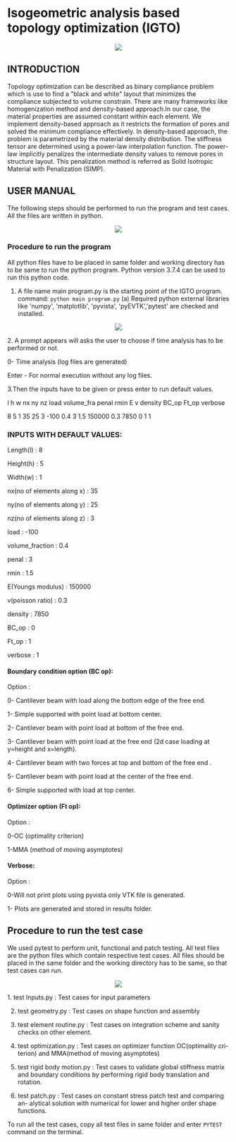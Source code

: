 # Isogeometric analysis based topology optimization (IGTO)
<p align="center">
<img src="https://github.com/viswambhar-yasa/IGTO/blob/main/ezgifcom-gif-maker.gif"/>
</p>

## INTRODUCTION

Topology optimization can be described as binary compliance problem which is
use to find a "black and white" layout that minimizes the compliance subjected to
volume constrain. There are many frameworks like homogenization method and
density-based approach.In our case, the material properties are assumed constant
within each element. We implement density-based approach as it restricts the
formation of pores and solved the minimum compliance effectively.
In density-based approach, the problem is parametrized by the material density
distribution. The stiffness tensor are determined using a power-law interpolation
function. The power-law implicitly penalizes the intermediate density values to
remove pores in structure layout. This penalization method is referred as Solid
Isotropic Material with Penalization (SIMP).

## USER MANUAL
The following steps should be performed to run the program and test cases. All
the files are written in python.
<p align="center">
<img src="https://github.com/viswambhar-yasa/IGTO/blob/main/Document/list_of_files.png" />
</p>

### Procedure to run the program
All python files have to be placed in same folder and working directory has to be
same to run the python program. Python version 3.7.4 can be used to run this
python code.
1. A file name main program.py is the starting point of the IGTO program.
command: `python main program.py`
(a) Required python external libraries like 'numpy', 'matplotlib', 'pyvista',
'pyEVTK','pytest' are checked and installed.
<p align="center">
<img src="https://github.com/viswambhar-yasa/IGTO/blob/main/Document/installed_lib.png" />
</p>
2. A prompt appears will asks the user to choose if time analysis has to be
performed or not.

0- Time analysis (log files are generated)

Enter - For normal execution without any log files.

3.Then the inputs have to be given or press enter to run default values.

l h w nx ny nz load volume_fra penal rmin E v density BC_op Ft_op
verbose

8 5 1 35 25 3 -100 0.4 3 1.5 150000 0.3 7850 0 1 1

### INPUTS WITH DEFAULT VALUES:

Length(l) : 8

Height(h) : 5

Width(w) : 1

nx(no of elements along x) : 35

ny(no of elements along y) : 25

nz(no of elements along z) : 3

load : -100

volume_fraction : 0.4

penal : 3

rmin : 1.5

E(Youngs modulus) : 150000

v(poisson ratio) : 0.3

density : 7850

BC_op : 0

Ft_op : 1

verbose : 1

#### Boundary condition option (BC op):
Option :

0- Cantilever beam with load along the bottom edge of the free end.

1- Simple supported with point load at bottom center.

2- Cantilever beam with point load at bottom of the free end.

3- Cantilever beam with point load at the free end (2d case
loading at y=height and x=length).

4- Cantilever beam with two forces at top and bottom of the free
end .

5- Cantilever beam with point load at the center of the free end.

6- Simple supported with load at top center.

#### Optimizer option (Ft op):
Option :

0-OC (optimality criterion)

1-MMA (method of moving asymptotes)

#### Verbose:
Option :

0-Will not print plots using pyvista only VTK file is generated.

1- Plots are generated and stored in results folder.

## Procedure to run the test case
We used pytest to perform unit, functional and patch testing. All test files are
the python files which contain respective test cases.
All files should be placed in the same folder and the working directory has to be
same, so that test cases can run.
<p align="center">
<img src="https://github.com/viswambhar-yasa/IGTO/blob/main/Document/list_of_tests.png"  />
</p>
1. test Inputs.py : Test cases for input parameters

2. test geometry.py : Test cases on shape function and assembly

3. test element routine.py : Test cases on integration scheme and sanity checks
on other element.

4. test optimization.py : Test cases on optimizer function OC(optimality cri-
terion) and MMA(method of moving asymptotes)

5. test rigid body motion.py : Test cases to validate global stiffness matrix
and boundary conditions by performing rigid body translation and rotation.

6. test patch.py : Test cases on constant stress patch test and comparing an-
alytical solution with numerical for lower and higher order shape functions.

To run all the test cases, copy all test files in same folder and enter `PYTEST`
command on the terminal.
